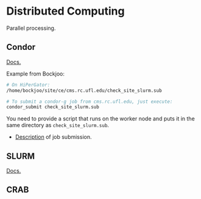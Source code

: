 # Distributed Computing

Parallel processing.

## Condor

[Docs.](https://htcondor.readthedocs.io/en/latest/)

Example from Bockjoo:

```bash
# On HiPerGator:
/home/bockjoo/site/ce/cms.rc.ufl.edu/check_site_slurm.sub

# To submit a condor-g job from cms.rc.ufl.edu, just execute:
condor_submit check_site_slurm.sub
```

You need to provide a script that runs on the worker node and puts it in the
same directory as `check_site_slurm.sub`.

- [Description](https://htcondor.com/htcondor-ce/v5/remote-job-submission/)
of job submission.

## SLURM

[Docs.](https://help.rc.ufl.edu/doc/UFRC_Help_and_Documentation)

## CRAB